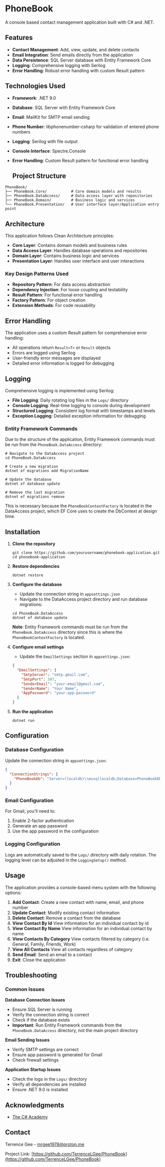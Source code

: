 # PhoneBook
A console based contact management application built with C# and .NET.

## Features
- **Contact Management**: Add, view, update, and delete contacts
- **Email Integration**: Send emails directly from the application
- **Data Persistence**: SQL Server database with Entity Framework Core
- **Logging**: Comprehensive logging with Serilog
- **Error Handling**: Robust error handling with custom Result pattern

## Technologies Used
- **Framework**: .NET 9.0
- **Database**: SQL Server with Entity Framework Core
- **Email**: MailKit for SMTP email sending
- **Phone Number**: libphonenumber-csharp for validation of entered phone numbers 
- **Logging**: Serilog with file output
- **Console Interface**: Spectre.Console
- **Error Handling**: Custom Result pattern for functional error handling

  ## Project Structure

```
PhoneBook/
├── PhoneBook.Core/           # Core domain models and results
├── PhoneBook.DataAccess/     # Data access layer with repositories
├── PhoneBook.Domain/         # Business logic and services
└── PhoneBook.Presentation/   # User interface layer/Application entry point
```

## Architecture

This application follows Clean Architecture principles:

- **Core Layer**: Contains domain models and business rules
- **Data Access Layer**: Handles database operations and repositories
- **Domain Layer**: Contains business logic and services
- **Presentation Layer**: Handles user interface and user interactions

### Key Design Patterns Used

- **Repository Pattern**: For data access abstraction
- **Dependency Injection**: For loose coupling and testability
- **Result Pattern**: For functional error handling
- **Factory Pattern**: For object creation
- **Extension Methods**: For code reusability

## Error Handling

The application uses a custom Result pattern for comprehensive error handling:

- All operations return `Result<T>` or `Result` objects
- Errors are logged using Serilog
- User-friendly error messages are displayed
- Detailed error information is logged for debugging

## Logging

Comprehensive logging is implemented using Serilog:

- **File Logging**: Daily rotating log files in the `Logs/` directory
- **Console Logging**: Real-time logging to console during development
- **Structured Logging**: Consistent log format with timestamps and levels
- **Exception Logging**: Detailed exception information for debugging

### Entity Framework Commands

Due to the structure of the application, Entity Framework commands must be run from the `PhoneBook.DataAccess` directory:

```
# Navigate to the DataAccess project
cd PhoneBook.DataAccess

# Create a new migration
dotnet ef migrations add MigrationName

# Update the database
dotnet ef database update

# Remove the last migration
dotnet ef migrations remove
```

This is necessary because the `PhoneBookContextFactory` is located in the DataAccess project, which EF Core uses to create the DbContext at design time.

## Installation

1. **Clone the repository**
   ```
   git clone https://github.com/yourusername/phonebook-application.git
   cd phonebook-application
   ```

2. **Restore dependencies**
   ```
   dotnet restore
   ```

3. **Configure the database**
   - Update the connection string in `appsettings.json`
   - Navigate to the DataAccess project directory and run database migrations:
   ```
   cd PhoneBook.DataAccess
   dotnet ef database update
   ```
   **Note**: Entity Framework commands must be run from the `PhoneBook.DataAccess` directory since this is where the `PhoneBookContextFactory` is located.

4. **Configure email settings**
   - Update the `EmailSettings` section in `appsettings.json`:
   ```json
   {
     "EmailSettings": {
       "SmtpServer": "smtp.gmail.com",
       "SmtpPort": 587,
       "SenderEmail": "your-email@gmail.com",
       "SenderName": "Your Name",
       "AppPassword": "your-app-password"
     }
   }
   ```

5. **Run the application**
   ```
   dotnet run
   ```

## Configuration

### Database Configuration
Update the connection string in `appsettings.json`:
```json
{
  "ConnectionStrings": {
    "PhoneBookDb": "Server=(localdb)\\mssqllocaldb;Database=PhoneBookDb;Trusted_Connection=true;"
  }
}
```

### Email Configuration
For Gmail, you'll need to:
1. Enable 2-factor authentication
2. Generate an app password
3. Use the app password in the configuration

### Logging Configuration
Logs are automatically saved to the `Logs/` directory with daily rotation. The logging level can be adjusted in the `LoggingSetup()` method.

## Usage

The application provides a console-based menu system with the following options:

1. **Add Contact**: Create a new contact with name, email, and phone number
2. **Update Contact**: Modify existing contact information
3. **Delete Contact**: Remove a contact from the database
4. **View Contact By Id** View information for an individual contact by id
5. **View Contact By Name** View information for an individual contact by name
6. **View Contacts By Category** View contacts filtered by category (i.e. General, Family, Friends, Work)
7. **View All Contacts** View all contacts regardless of category
8. **Send Email**: Send an email to a contact
9. **Exit**: Close the application


## Troubleshooting

### Common Issues

**Database Connection Issues**
- Ensure SQL Server is running
- Verify the connection string is correct
- Check if the database exists
- **Important**: Run Entity Framework commands from the `PhoneBook.DataAccess` directory, not the main project directory

**Email Sending Issues**
- Verify SMTP settings are correct
- Ensure app password is generated for Gmail
- Check firewall settings

**Application Startup Issues**
- Check the logs in the `Logs/` directory
- Verify all dependencies are installed
- Ensure .NET 9.0 is installed
   
## Acknowledgments

- [The C# Academy](https://www.thecsharpacademy.com/)


## Contact

Terrence Gee - mrgee1978@proton.me

Project Link: [https://github.com/TerrenceLGee/PhoneBook](https://github.com/TerrenceLGee/PhoneBook)

